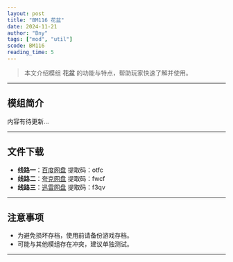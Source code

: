 ```yaml
---
layout: post
title: "BM116 花盆"
date: 2024-11-21
author: "Bny"
tags: ["mod", "util"]
scode: BM116
reading_time: 5
---
```


> 本文介绍模组 **花盆** 的功能与特点，帮助玩家快速了解并使用。

---

## 模组简介

内容有待更新...

---


## 文件下载
- **线路一**：[百度网盘](https://pan.baidu.com/s/1pevZaWTy2GX1xlBoNYgB1Q?pwd=otfc)  提取码：otfc  
- **线路二**：[夸克网盘](https://pan.quark.cn/s/1298a79d03c0?pwd=fwcf)  提取码：fwcf  
- **线路三**：[迅雷网盘](https://pan.xunlei.com/s/VOCCbePNElJknJcJbgLU3EttA1?pwd=f3qv)  提取码：f3qv  

---

## 注意事项
- 为避免损坏存档，使用前请备份游戏存档。
- 可能与其他模组存在冲突，建议单独测试。

---

